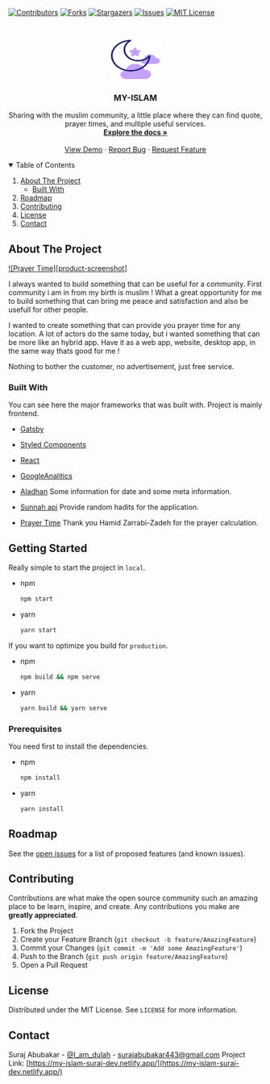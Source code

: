 [![Contributors][contributors-shield]][contributors-url]
[![Forks][forks-shield]][forks-url]
[![Stargazers][stars-shield]][stars-url]
[![Issues][issues-shield]][issues-url]
[![MIT License][license-shield]][license-url]

<br />
<p align="center">
  <a href="https://my-islam-suraj-dev.netlify.app/">
    <img src="src/images/logo.png" alt="Logo" width="100" height="80">
  </a>

  <h3 align="center">MY-ISLAM</h3>

  <p align="center">
    Sharing with the muslim community, a little place where they can find quote, prayer times, and multiple useful services.
    <br />
    <a href="https://github.com/sadiqabubakar526/MY-ISLAM/blob/master/README.md"><strong>Explore the docs »</strong></a>
    <br />
    <br />
    <a href="https://my-islam-suraj-dev.netlify.app/">View Demo</a>
    ·
    <a href="https://github.com/sadiqabubakar526/MY-ISLAM/issues">Report Bug</a>
    ·
    <a href="https://github.com/sadiqabubakar526/MY-ISLAM/issues">Request Feature</a>
  </p>
</p>

<details open="open">
  <summary>Table of Contents</summary>
  <ol>
    <li>
      <a href="#about-the-project">About The Project</a>
      <ul>
        <li><a href="#built-with">Built With</a></li>
      </ul>
    </li>
    <li><a href="#roadmap">Roadmap</a></li>
    <li><a href="#contributing">Contributing</a></li>
    <li><a href="#license">License</a></li>
    <li><a href="#contact">Contact</a></li>
  </ol>
</details>

## About The Project

[![Prayer Time][product-screenshot]](https://my-islam-suraj-dev.netlify.app/)

I always wanted to build something that can be useful for a community. First community i am in from my birth is muslim ! What a great opportunity for me to build something that can bring me peace and satisfaction and also be usefull for other people.

I wanted to create something that can provide you prayer time for any location. A lot of actors do the same today, but i wanted something that can be more like an hybrid app. Have it as a web app, website, desktop app, in the same way thats good for me !

Nothing to bother the customer, no advertisement, just free service.

### Built With

You can see here the major frameworks that was built with. Project is mainly frontend.

- [Gatsby](https://www.gatsbyjs.com)
- [Styled Components](https://styled-components.com/)
- [React](https://reactjs.org/)
- [GoogleAnalitics](https://analytics.google.com/analytics/web/)

- [Aladhan](https://aladhan.com/) Some information for date and some meta information.
- [Sunnah api](https://sunnah.api-docs.io/1.0/getting-started/introduction) Provide random hadits for the application.
- [Prayer Time](http://praytimes.org/) Thank you Hamid Zarrabi-Zadeh for the prayer calculation.

## Getting Started

Really simple to start the project in `local`.

- npm

  ```sh
  npm start
  ```

- yarn
  ```sh
  yarn start
  ```

If you want to optimize you build for `production`.

- npm

  ```sh
  npm build && npm serve
  ```

- yarn
  ```sh
  yarn build && yarn serve
  ```

### Prerequisites

You need first to install the dependencies.

- npm

  ```sh
  npm install
  ```

- yarn
  ```sh
  yarn install
  ```

## Roadmap

See the [open issues](https://github.com/sadiqabubakar526/MY-ISLAM/issues) for a list of proposed features (and known issues).

## Contributing

Contributions are what make the open source community such an amazing place to be learn, inspire, and create. Any contributions you make are **greatly appreciated**.

1. Fork the Project
2. Create your Feature Branch (`git checkout -b feature/AmazingFeature`)
3. Commit your Changes (`git commit -m 'Add some AmazingFeature'`)
4. Push to the Branch (`git push origin feature/AmazingFeature`)
5. Open a Pull Request

## License

Distributed under the MIT License. See `LICENSE` for more information.

## Contact

Suraj Abubakar - [@I_am_dulah](https://twitter.com/) - surajabubakar443@gmail.com
Project Link: [https://my-islam-suraj-dev.netlify.app/](https://my-islam-suraj-dev.netlify.app/)

[contributors-shield]: https://img.shields.io/github/contributors/sadiqabubakar526/MY-ISLAM.svg?style=for-the-badge
[contributors-url]: https://github.com/sadiqabubakar526/MY-ISLAM/graphs/contributors
[forks-shield]: https://img.shields.io/github/forks/sadiqabubakar526/MY-ISLAM.svg?style=for-the-badge
[forks-url]: https://github.com/sadiqabubakar526/MY-ISLAM/network/members
[stars-shield]: https://img.shields.io/github/stars/sadiqabubakar526/MY-ISLAM.svg?style=for-the-badge
[stars-url]: https://github.com/sadiqabubakar526/MY-ISLAM/stargazers
[issues-shield]: https://img.shields.io/github/issues/sadiqabubakar526/MY-ISLAM.svg?style=for-the-badge
[issues-url]: https://github.com/sadiqabubakar526/MY-ISLAM/issues
[license-shield]: https://img.shields.io/github/license/sadiqabubakar526/MY-ISLAM.svg?style=for-the-badge
[license-url]: https://github.com/sadiqabubakar526/MY-ISLAM/blob/master/LICENSE
